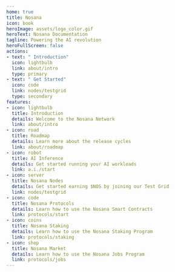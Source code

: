 ```yaml
---
home: true
title: Nosana
icon: book
heroImage: assets/logo_color.gif
heroText: Nosana Documentation
tagline: Powering the AI revolution
heroFullScreen: false
actions:
- text: " Introduction"
  icon: lightbulb
  link: about/intro
  type: primary
- text: " Get Started"
  icon: code
  link: nodes/testgrid
  type: secondary
features:
- icon: lightbulb
  title: Introduction
  details: Welcome to the Nosana Network
  link: about/intro
- icon: road
  title: Roadmap
  details: Learn more about the release cycles
  link: about/roadmap
- icon: robot
  title: AI Inference
  details: Get started running your AI workloads
  link: a.i./start
- icon: server
  title: Nosana Nodes
  details: Get started earning $NOS by joining our Test Grid
  link: nodes/testgrid
- icon: code
  title: Nosana Protocols
  details: Learn how to use the Nosana Smart Contracts
  link: protocols/start
- icon: coins
  title: Nosana Staking
  details: Learn how to use the Nosana Staking Program
  link: protocols/staking
- icon: shop
  title: Nosana Market
  details: Learn how to use the Nosana Jobs Program
  link: protocols/jobs
---
```

